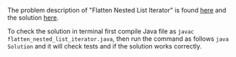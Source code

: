 The problem description of "Flatten Nested List Iterator" is found [here](https://leetcode.com/problems/flatten-nested-list-iterator/) and the solution [here](https://github.com/aurimas13/Solutions-To-Problems/blob/main/LeetCode/Java%20Solutions/Flatten%20Nested%20List%20Iterator/flatten_nested_list_iterator.java).

To check the solution in terminal first compile Java file as `javac flatten_nested_list_iterator.java`, then run the command as follows `java Solution` and it will check tests and if the solution works correctly.